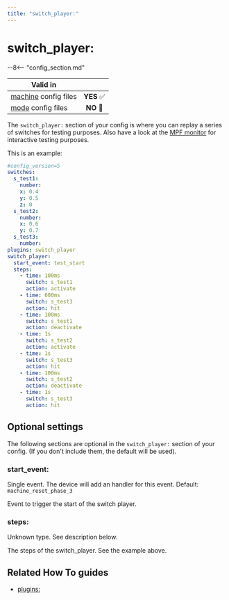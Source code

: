 ```yaml
---
title: "switch_player:"
---
```


# switch_player:


--8<-- "config_section.md"

| Valid in | |
|-----|:----:|
|[machine](instructions/machine_config.md) config files |**YES** :white_check_mark:|
|[mode](instructions/mode_config.md) config files|**NO** :no_entry_sign:|

The `switch_player:` section of your config is where you can replay a
series of switches for testing purposes. Also have a look at the
[MPF monitor](../tools/monitor/index.md) for
interactive testing purposes.

This is an example:

``` yaml
#config_version=5
switches:
  s_test1:
    number:
    x: 0.4
    y: 0.5
    z: 0
  s_test2:
    number:
    x: 0.6
    y: 0.7
  s_test3:
    number:
plugins: switch_player
switch_player:
  start_event: test_start
  steps:
    - time: 100ms
      switch: s_test1
      action: activate
    - time: 600ms
      switch: s_test3
      action: hit
    - time: 100ms
      switch: s_test1
      action: deactivate
    - time: 1s
      switch: s_test2
      action: activate
    - time: 1s
      switch: s_test3
      action: hit
    - time: 100ms
      switch: s_test2
      action: deactivate
    - time: 1s
      switch: s_test3
      action: hit
```

## Optional settings

The following sections are optional in the `switch_player:` section of
your config. (If you don't include them, the default will be used).

### start_event:

Single event. The device will add an handler for this event. Default:
`machine_reset_phase_3`

Event to trigger the start of the switch player.

### steps:

Unknown type. See description below.

The steps of the switch_player. See the example above.

## Related How To guides

* [plugins:](plugins.md)
